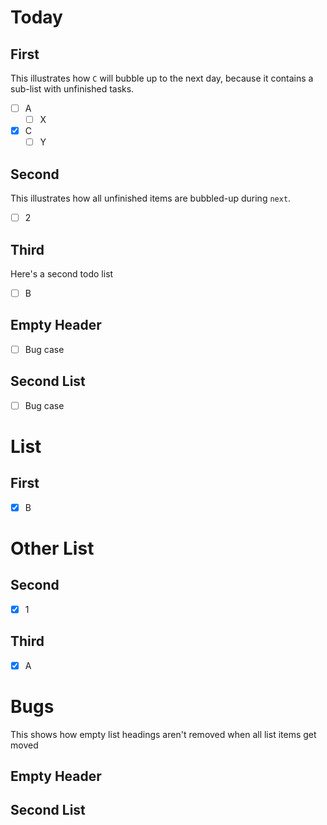 
# Today

## First

This illustrates how `C` will bubble up to the next day, because it contains a
sub-list with unfinished tasks.

* [ ] A
  * [ ] X
* [x] C
  * [ ] Y

## Second

This illustrates how all unfinished items are bubbled-up during `next`.

* [ ] 2

## Third

Here's a second todo list

* [ ] B

## Empty Header

* [ ] Bug case

## Second List

* [ ] Bug case

# List

## First

* [x] B

# Other List

## Second

* [x] 1

## Third

* [x] A

# Bugs

This shows how empty list headings aren't removed when all list items get moved

## Empty Header

## Second List
